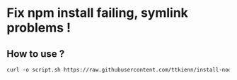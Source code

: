 # Fix npm install failing, symlink problems !

## How to use ? 
```txt
curl -o script.sh https://raw.githubusercontent.com/ttkienn/install-nodejs-and-fix-symlink-termux/main/script.sh && chmod +x script.sh && ./script.sh
```
